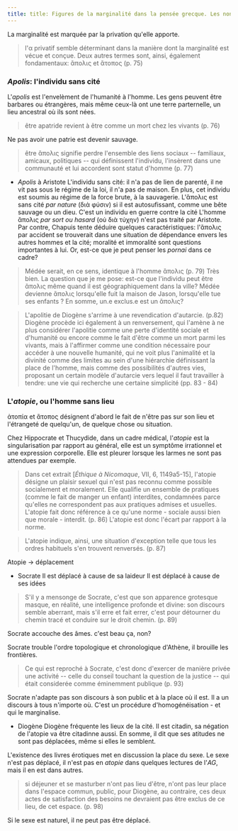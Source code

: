 ```yaml
---
title: title: Figures de la marginalité dans la pensée grecque. Les non-lieux de la marginalité
--- 
```


La marginalité est marquée par la privation qu'elle apporte. 

> l'α privatif semble déterminant dans la manière dont la marginalité est vécue et conçue. Deux autres termes sont, ainsi, également fondamentaux: ἂπολις et ἂτοπος (p. 75)

### *Apolis*: l'individu sans cité

L'*apolis* est l'envelèment de l'humanité à l'homme. Les gens peuvent être barbares ou étrangères, mais même ceux-là ont une terre parternelle, un lieu ancestral où ils sont nées.
> être apatride revient à être comme un mort chez les vivants (p. 76)

Ne pas avoir une patrie est devenir sauvage.

> être ἂπολις signifie perdre l'ensemble des liens sociaux -- familiaux, amicaux, politiques -- qui définissent l'individu, l'insèrent dans une communauté et lui accordent sont statut d'homme (p. 77)

- *Apolis* à Aristote
L'individu sans cité: il n'a pas de lien de parenté, il ne vit pas sous le régime de la loi, il n'a pas de maison. En plus, cet individu est soumis au régime de la force brute, à la sauvagerie.
L'ἂπολις est sans cité *par nature* (διὰ φύσιν) si il est autosufissant, comme une bête sauvage ou un dieu. C'est un individu en guerre contre la cité
L'homme ἂπολις *par sort ou hasard* (οὐ διὰ τύχην) n'est pas traité par Aristote. Par contre, Chapuis tente déduire quelques caractéristiques: l'ἂπολις par accident se trouverait dans une situation de dépendance envers les autres hommes et la cité; moralité et immoralité sont questions importantes à lui. Or, est-ce que je peut penser les *pornai* dans ce cadre?

> Médée serait, en ce sens, identique à l'homme ἂπολις (p. 79)
Très bien. La question que je me pose: est-ce que l'individu peut être ἂπολις même quand il est géographiquement dans la ville? Médée devienne ἂπολις lorsqu'elle fuit la maison de Jason, lorsqu'elle tue ses enfants ? En somme, un.e exclus.e est un ἂπολις?

>L'apolitie de Diogène s'arrime à une revendication d'autarcie. (p.82)
>Diogène procède ici également à un renversement, qui l'amène à ne plus considérer l'apolitie comme une perte d'identité sociale et d'humanité ou encore comme le fait d'être comme un mort parmi les vivants, mais à l'affirmer comme une condition nécessaire pour accéder à une nouvelle humanité, qui ne voit plus l'animalité et la divinité comme des limites au sein d'une hiérarchie définissant la place de l'homme, mais comme des possibilités d'autres vies, proposant un certain modèle d'autarcie vers lequel il faut travailler à tendre: une vie qui recherche une certaine simplicité (pp. 83 - 84)

### L'*atopie*, ou l'homme sans lieu

ἀτοπία et ἂτοπος désignent d'abord le fait de n'être pas sur son lieu et l'étrangeté de quelqu'un, de quelque chose ou situation.

Chez Hippocrate et Thucydide, dans un cadre médical, l'*atopie* est la singularisation par rapport au général, elle est un symptôme irrationnel et une expression corporelle. Elle est pleurer lorsque les larmes ne sont pas attendues par exemple.

> Dans cet extrait \[*Éthique à Nicomaque*, VII, 6, 1149a5-15], l'atopie désigne un plaisir sexuel qui n'est pas reconnu comme possible socialement et moralement. Elle qualifie un ensemble de pratiques (comme le fait de manger un enfant) interdites, condamnées parce qu'elles ne correspondent pas aux pratiques admises et usuelles. L'atopie fait donc référence à ce qu'une norme - sociale aussi bien que morale - interdit. (p. 86)
L'atopie est donc l'écart par rapport à la norme.

> L'atopie indique, ainsi, une situation d'exception telle que tous les ordres habituels s'en trouvent renversés. (p. 87)

Atopie -> déplacement

- Socrate
Il est déplacé à cause de sa laideur
Il est déplacé à cause de ses idées
> S'il y a mensonge de Socrate, c'est que son apparence grotesque masque, en réalité, une intelligence profonde et divine: son discours semble aberrant, mais s'il erre et fait errer, c'est pour détourner du chemin tracé et conduire sur le droit chemin. (p. 89)

Socrate accouche des âmes. c'est beau ça, non?

Socrate trouble l'ordre topologique et chronologique d'Athène, il brouille les frontières.

> Ce qui est reproché à Socrate, c'est donc d'exercer de manière privée une activité -- celle du conseil touchant la question de la justice -- qui était considerée comme éminemment publique (p. 93)

Socrate n'adapte pas son discours à son public et à la place où il est. Il a un discours à tous n'importe où. C'est un procédure d'homogénéisation - et qui le marginalise.

- Diogène
Diogène fréquente les lieux de la cité. Il est citadin, sa négation de l'atopie va être citadinne aussi.
En somme, il dit que ses atitudes ne sont pas déplacées, même si elles le semblent.

L'existence des livres érotiques met en discussion la place du sexe. Le sexe n'est pas déplacé, il n'est pas en *atopie* dans quelques lectures de l'*AG*, mais il en est dans autres.
> si déjeuner et se masturber n'ont pas lieu d'être, n'ont pas leur place dans l'espace commun, public, pour Diogène, au contraire, ces deux actes de satisfaction des besoins ne devraient pas être exclus de ce lieu, de cet espace. (p. 98)

Si le sexe est naturel, il ne peut pas être déplacé.